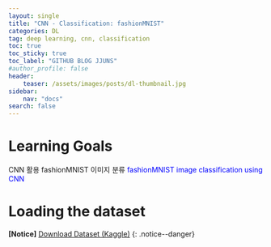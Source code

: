 ```yaml
---
layout: single
title: "CNN - Classification: fashionMNIST"
categories: DL
tag: deep learning, cnn, classification
toc: true
toc_sticky: true
toc_label: "GITHUB BLOG JJUNS"
#author_profile: false
header:
    teaser: /assets/images/posts/dl-thumbnail.jpg
sidebar:
    nav: "docs"
search: false
---
```


# Learning Goals
CNN 활용 fashionMNIST 이미지 분류 <span style="color: blue"> fashionMNIST image classification using CNN </span>

# Loading the dataset

**[Notice]** [Download Dataset (Kaggle)](https://www.kaggle.com/datasets/zalando-research/fashionmnist)
{: .notice--danger}

```python

```
